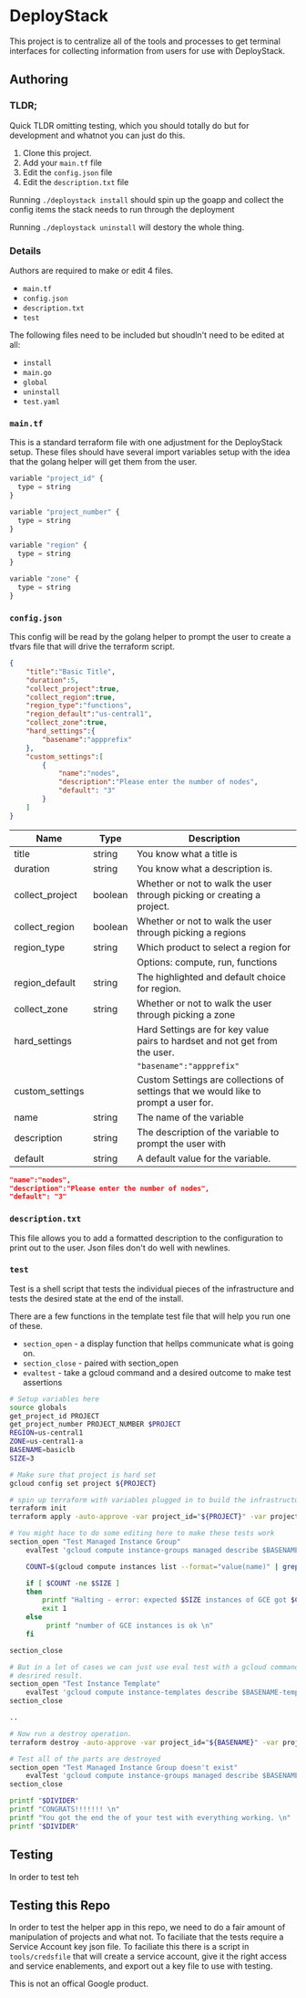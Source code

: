 # DeployStack
This project is to centralize all of the tools and processes to get terminal 
interfaces for collecting information from users for use with DeployStack.
 
## Authoring

### TLDR;
Quick TLDR omitting testing, which you should totally do but for development and 
whatnot you can just do this. 

1. Clone this project.
1. Add your `main.tf` file
1. Edit the `config.json` file
1. Edit the `description.txt` file

Running `./deploystack install` should spin up the goapp and collect the config items the 
stack needs to run through the deployment

Running `./deploystack uninstall` will destory the whole thing. 

### Details
Authors are required to make or edit 4 files. 

* `main.tf`
* `config.json`
* `description.txt`
* `test`

The following files need to be included but shoudln't need to be edited at all:

* `install`
* `main.go`
* `global`
* `uninstall`
* `test.yaml`

### `main.tf`
This is a standard terraform file with one adjustment for the DeployStack setup.
These files should have several import variables setup with the idea that the 
golang helper will get them from the user. 

``` javascript
variable "project_id" {
  type = string
}

variable "project_number" {
  type = string
}

variable "region" {
  type = string
}

variable "zone" {
  type = string
}
```

### `config.json`
This config will be read by the golang helper to prompt the user to create a 
tfvars file that will drive the terraform script. 

```json
{	
	"title":"Basic Title",
	"duration":5,
	"collect_project":true,
	"collect_region":true,
	"region_type":"functions",
	"region_default":"us-central1",
    "collect_zone":true,
    "hard_settings":{
		"basename":"appprefix"
	},
	"custom_settings":[
		{	
			"name":"nodes",
			"description":"Please enter the number of nodes", 
			"default": "3"
		}
	]
}

```

|Name|Type|Description|
|---|---|---|
|title|string|You know what a title is|
|duration|string|You know what a description is.|
|collect_project|boolean|Whether or not to walk the user through picking or creating a project.|
|collect_region|boolean|Whether or not to walk the user through picking a regions|
|region_type|string|Which product to select a region for|
|||Options: compute, run, functions |
|region_default|string|The highlighted and default choice for region.|
|collect_zone|string|Whether or not to walk the user through picking a zone|
|hard_settings||Hard Settings are for key value pairs to hardset and not get from the user.  |
|||`"basename":"appprefix"`|
|custom_settings||Custom Settings are collections of settings that we would like to prompt a user for.  |
|name|string|The name of the variable |
|description|string|The description of the variable to prompt the user with|
|default|string|A default value for the variable.|


``` json
"name":"nodes",
"description":"Please enter the number of nodes", 
"default": "3"
```

### `description.txt`
This file allows you to add a formatted description to the configuration to 
print out to the user.  Json files don't do well with newlines. 

### `test`
Test is a shell script that tests the individual pieces of the infrastructure 
and tests the desired state at the end of the install. 

There are a few functions in the template test file that will help you run one 
of these.

* `section_open` - a display function that hellps communicate what is going on.
* `section_close` - paired with section_open
* `evaltest` - take a gcloud command and a desired outcome to make test assertions


``` bash
# Setup variables here
source globals
get_project_id PROJECT
get_project_number PROJECT_NUMBER $PROJECT
REGION=us-central1
ZONE=us-central1-a
BASENAME=basiclb
SIZE=3

# Make sure that project is hard set
gcloud config set project ${PROJECT}

# spin up terraform with variables plugged in to build the infrastructure
terraform init
terraform apply -auto-approve -var project_id="${PROJECT}" -var project_number="${PROJECT_NUMBER}" -var region="${REGION}" -var zone="${ZONE}" -var basename="${BASENAME}" -var nodes="${SIZE}"

# You might hace to do some editing here to make these tests work
section_open "Test Managed Instance Group"
    evalTest 'gcloud compute instance-groups managed describe $BASENAME-mig --zone $ZONE --format="value(name)"'  $BASENAME-mig

    COUNT=$(gcloud compute instances list --format="value(name)" | grep $BASENAME-mig | wc -l | xargs)

    if [ $COUNT -ne $SIZE ]
    then
        printf "Halting - error: expected $SIZE instances of GCE got $COUNT  \n"
        exit 1
    else
         printf "number of GCE instances is ok \n"
    fi

section_close

# But in a lot of cases we can just use eval test with a gcloud command and a 
# desrired result.
section_open "Test Instance Template"
    evalTest 'gcloud compute instance-templates describe $BASENAME-template --format="value(name)"'  $BASENAME-template
section_close

..

# Now run a destroy operation. 
terraform destroy -auto-approve -var project_id="${BASENAME}" -var project_number="${PROJECT_NUMBER}" -var region="${REGION}" -var zone="${ZONE}" -var basename="${BASENAME}" -var nodes="${SIZE}"

# Test all of the parts are destroyed
section_open "Test Managed Instance Group doesn't exist"
    evalTest 'gcloud compute instance-groups managed describe $BASENAME-mig --zone $ZONE --format="value(name)"'  "EXPECTERROR"
section_close

printf "$DIVIDER"
printf "CONGRATS!!!!!!! \n"
printf "You got the end the of your test with everything working. \n"
printf "$DIVIDER"
```

## Testing
In order to test teh 


## Testing this Repo
In order to test the helper app in this repo, we need to do a fair amount of 
manipulation of projects and what not. To faciliate that the tests require a 
Service Account key json file. To faciliate this there is a script in 
`tools/credsfile` that will create a service account, give it the right access 
and service enablements, and export out a key file to use with testing. 

This is not an offical Google product. 